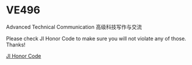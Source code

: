 # VE496
 Advanced Technical Communication 高级科技写作与交流

Please check JI Honor Code to make sure you will not violate any of those. Thanks!

[JI Honor Code](https://www.ji.sjtu.edu.cn/academics/academic-integrity/honor-code/)
